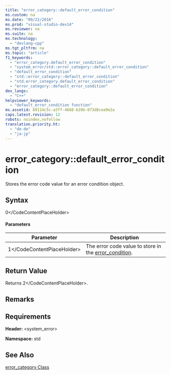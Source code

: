 ```yaml
---
title: "error_category::default_error_condition"
ms.custom: na
ms.date: "09/22/2016"
ms.prod: "visual-studio-dev14"
ms.reviewer: na
ms.suite: na
ms.technology: 
  - "devlang-cpp"
ms.tgt_pltfrm: na
ms.topic: "article"
f1_keywords: 
  - "error_category.default_error_condition"
  - "system_error/std::error_category::default_error_condition"
  - "default_error_condition"
  - "std::error_category::default_error_condition"
  - "std.error_category.default_error_condition"
  - "error_category::default_error_condition"
dev_langs: 
  - "C++"
helpviewer_keywords: 
  - "default_error_condition function"
ms.assetid: 69114c5c-a3ff-4668-b39b-073d8cea9e2a
caps.latest.revision: 12
robots: noindex,nofollow
translation.priority.ht: 
  - "de-de"
  - "ja-jp"
---
```

# error_category::default_error_condition
Stores the error code value for an error condition object.  
  
## Syntax  
  
<CodeContentPlaceHolder>0\</CodeContentPlaceHolder>  
#### Parameters  
  
|Parameter|Description|  
|---------------|-----------------|  
|<CodeContentPlaceHolder>1\</CodeContentPlaceHolder>|The error code value to store in the [error_condition](../vs140/error_condition-class.md).|  
  
## Return Value  
 Returns <CodeContentPlaceHolder>2\</CodeContentPlaceHolder>.  
  
## Remarks  
  
## Requirements  
 **Header:** \<system_error>  
  
 **Namespace:** std  
  
## See Also  
 [error_category Class](../vs140/error_category-class.md)